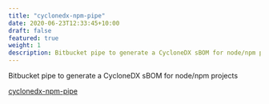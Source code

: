 ```yaml
---
title: "cyclonedx-npm-pipe"
date: 2020-06-23T12:33:45+10:00
draft: false
featured: true
weight: 1
description: Bitbucket pipe to generate a CycloneDX sBOM for node/npm projects
---
```


Bitbucket pipe to generate a CycloneDX sBOM for node/npm projects

[cyclonedx-npm-pipe](https://github.com/shiftleftcyber/cyclonedx-npm-pipe)